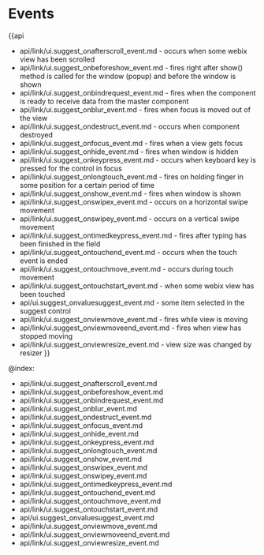 Events
=======

{{api
- api/link/ui.suggest_onafterscroll_event.md - occurs when some webix view has been scrolled
- api/link/ui.suggest_onbeforeshow_event.md - fires right after show() method is called for the window (popup) and before the window is shown
- api/link/ui.suggest_onbindrequest_event.md - fires when the component is ready to receive data from the master component
- api/link/ui.suggest_onblur_event.md - fires when focus is moved out of the view
- api/link/ui.suggest_ondestruct_event.md - occurs when component destroyed
- api/link/ui.suggest_onfocus_event.md - fires when a view gets focus
- api/link/ui.suggest_onhide_event.md - fires when window is hidden
- api/link/ui.suggest_onkeypress_event.md - occurs when keyboard key is pressed for the control in focus
- api/link/ui.suggest_onlongtouch_event.md - fires on holding finger in some position for a certain period of time
- api/link/ui.suggest_onshow_event.md - fires when window is shown
- api/link/ui.suggest_onswipex_event.md - occurs on a horizontal swipe movement
- api/link/ui.suggest_onswipey_event.md - occurs on a vertical swipe movement
- api/link/ui.suggest_ontimedkeypress_event.md - fires after typing has been finished in the field
- api/link/ui.suggest_ontouchend_event.md - occurs when the touch event is ended
- api/link/ui.suggest_ontouchmove_event.md - occurs during touch movement
- api/link/ui.suggest_ontouchstart_event.md - when some webix view has been touched
- api/ui.suggest_onvaluesuggest_event.md - some item selected in the suggest control
- api/link/ui.suggest_onviewmove_event.md - fires while view is moving
- api/link/ui.suggest_onviewmoveend_event.md - fires when view has stopped moving
- api/link/ui.suggest_onviewresize_event.md - view size was changed by resizer
}}

@index:
- api/link/ui.suggest_onafterscroll_event.md
- api/link/ui.suggest_onbeforeshow_event.md
- api/link/ui.suggest_onbindrequest_event.md
- api/link/ui.suggest_onblur_event.md
- api/link/ui.suggest_ondestruct_event.md
- api/link/ui.suggest_onfocus_event.md
- api/link/ui.suggest_onhide_event.md
- api/link/ui.suggest_onkeypress_event.md
- api/link/ui.suggest_onlongtouch_event.md
- api/link/ui.suggest_onshow_event.md
- api/link/ui.suggest_onswipex_event.md
- api/link/ui.suggest_onswipey_event.md
- api/link/ui.suggest_ontimedkeypress_event.md
- api/link/ui.suggest_ontouchend_event.md
- api/link/ui.suggest_ontouchmove_event.md
- api/link/ui.suggest_ontouchstart_event.md
- api/ui.suggest_onvaluesuggest_event.md
- api/link/ui.suggest_onviewmove_event.md
- api/link/ui.suggest_onviewmoveend_event.md
- api/link/ui.suggest_onviewresize_event.md



